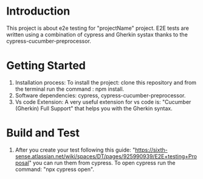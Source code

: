 # Introduction 
This project is about e2e testing for "projectName" project. E2E tests are written using a combination of cypress and Gherkin systax thanks to the cypress-cucumber-preprocessor. 

# Getting Started
1.	Installation process: To install the project: clone this repository and from the terminal run the command : npm install.
2.	Software dependencies: cypress, cypress-cucumber-preprocessor.
3.  Vs code Extension: A very useful extension for vs code is: "Cucumber (Gherkin) Full Support" that helps you with the Gherkin syntax.


# Build and Test
1. After you create your test following this guide: "https://sixth-sense.atlassian.net/wiki/spaces/DT/pages/925990939/E2E+testing+Proposal"
you can run them from cypress. To open cypress run the command: "npx cypress open".